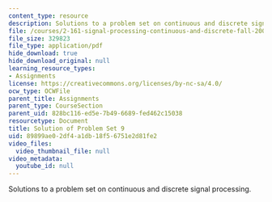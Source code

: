 ```yaml
---
content_type: resource
description: Solutions to a problem set on continuous and discrete signal processing.
file: /courses/2-161-signal-processing-continuous-and-discrete-fall-2008/89899ae02df4a1db18f56751e2d81fe2_ps9soln.pdf
file_size: 329823
file_type: application/pdf
hide_download: true
hide_download_original: null
learning_resource_types:
- Assignments
license: https://creativecommons.org/licenses/by-nc-sa/4.0/
ocw_type: OCWFile
parent_title: Assignments
parent_type: CourseSection
parent_uid: 828bc116-ed5e-7b49-6689-fed462c15038
resourcetype: Document
title: Solution of Problem Set 9
uid: 89899ae0-2df4-a1db-18f5-6751e2d81fe2
video_files:
  video_thumbnail_file: null
video_metadata:
  youtube_id: null
---
```

Solutions to a problem set on continuous and discrete signal processing.